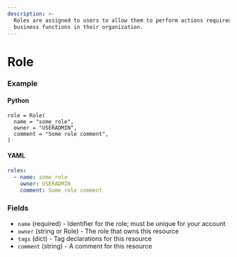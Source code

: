 ```yaml
---
description: >-
  Roles are assigned to users to allow them to perform actions required for
  business functions in their organization.
---
```


# Role

### Example

#### Python

```
role = Role(
  name = "some_role",
  owner = "USERADMIN",
  comment = "Some role comment",
)
```

#### YAML

```yaml
roles:
  - name: some_role
    owner: USERADMIN
    comment: Some role comment
```

### Fields

* `name` (required) - Identifier for the role; must be unique for your account
* `owner` (string or Role) - The role that owns this resource
* `tags` (dict) - Tag declarations for this resource
* `comment` (string) - A comment for this resource

